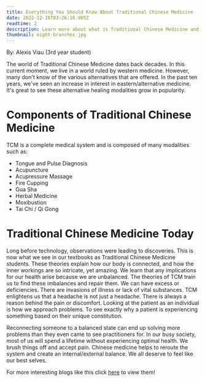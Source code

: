 ```yaml
---
title: Everything You Should Know About Traditional Chinese Medicine
date: 2022-12-16T03:26:18.905Z
readtime: 2
description: Learn more about what is Traditional Chinese Medicine and how it came to be!
thumbnail: eight-branches.jpg
---
```

B﻿y: Alexis Viau (3rd year student)

The world of Traditional Chinese Medicine dates back decades. In this current moment, we live in a world ruled by western medicine. However, many don't know of the various alternatives that are offered. In the past ten years, we've seen an increase in interest in eastern/alternative medicine. It's great to see these alternative healing modalities grow in popularity.

# C﻿omponents of Traditional Chinese Medicine

TCM is a complete medical system and is composed of many modalities such as:

* T﻿ongue and Pulse Diagnosis
* A﻿cupuncture
* A﻿cupressure Massage
* F﻿ire Cupping
* G﻿ua Sha
* H﻿erbal Medicine
* M﻿oxibustion
* T﻿ai Chi / Qi Gong

# T﻿raditional Chinese Medicine Today

Long before technology, observations were leading to discoveries. This is now what we see in our textbooks as Traditional Chinese Medicine students. These theories explain how our body is connected, and how the inner workings are so intricate, yet amazing. We learn that any implications for our health arise because we are unbalanced. The theories of TCM train us to find these imbalances and repair them. We can have excess or deficiencies. There are invasions of illness or lack of vital substances. TCM enlightens us that a headache is not just a headache. There is always a reason behind the pain or discomfort. Looking at the patient as an individual is how we approach problems. To see exactly why a patient is experiencing something based on their unique constitution.

Reconnecting someone to a balanced state can end up solving more problems than they even came to see practitioners for. In our busy society, most of us will spend a lifetime without experiencing optimal health. We brush things off and accept pain. Chinese medicine helps to reroute the system and create an internal/external balance. We all deserve to feel like our best selves.

F﻿or more interesting blogs like this click [here](https://www.eightbranches.ca/bulletin-board/) to view them!